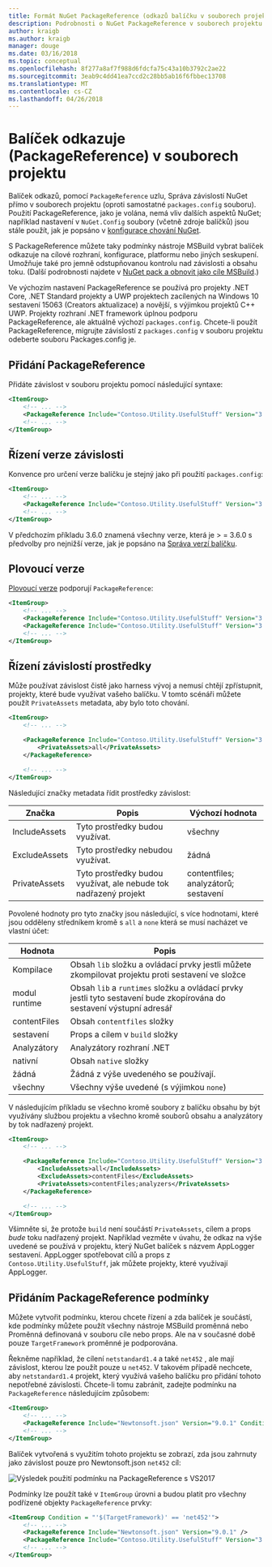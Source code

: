 ```yaml
---
title: Formát NuGet PackageReference (odkazů balíčku v souborech projektu)
description: Podrobnosti o NuGet PackageReference v souborech projektu podporuje NuGet 4.0 + a VS2017 a .NET Core 2.0
author: kraigb
ms.author: kraigb
manager: douge
ms.date: 03/16/2018
ms.topic: conceptual
ms.openlocfilehash: 8f277a8af7f988d6fdcfa75c43a10b3792c2ae22
ms.sourcegitcommit: 3eab9c4dd41ea7ccd2c28bb5ab16f6fbbec13708
ms.translationtype: MT
ms.contentlocale: cs-CZ
ms.lasthandoff: 04/26/2018
---
```

# <a name="package-references-packagereference-in-project-files"></a>Balíček odkazuje (PackageReference) v souborech projektu

Balíček odkazů, pomocí `PackageReference` uzlu, Správa závislostí NuGet přímo v souborech projektu (oproti samostatné `packages.config` souboru). Použití PackageReference, jako je volána, nemá vliv dalších aspektů NuGet; například nastavení v `NuGet.Config` soubory (včetně zdroje balíčků) jsou stále použít, jak je popsáno v [konfigurace chování NuGet](configuring-nuget-behavior.md).

S PackageReference můžete taky podmínky nástroje MSBuild vybrat balíček odkazuje na cílové rozhraní, konfigurace, platformu nebo jiných seskupení. Umožňuje také pro jemně odstupňovanou kontrolu nad závislosti a obsahu toku. (Další podrobnosti najdete v [NuGet pack a obnovit jako cíle MSBuild](../reference/msbuild-targets.md).)

Ve výchozím nastavení PackageReference se používá pro projekty .NET Core, .NET Standard projekty a UWP projektech zacílených na Windows 10 sestavení 15063 (Creators aktualizace) a novější, s výjimkou projektů C++ UWP. Projekty rozhraní .NET framework úplnou podporu PackageReference, ale aktuálně výchozí `packages.config`. Chcete-li použít PackageReference, migrujte závislostí z `packages.config` v souboru projektu odeberte souboru Packages.config je.

## <a name="adding-a-packagereference"></a>Přidání PackageReference

Přidáte závislost v souboru projektu pomocí následující syntaxe:

```xml
<ItemGroup>
    <!-- ... -->
    <PackageReference Include="Contoso.Utility.UsefulStuff" Version="3.6.0" />
    <!-- ... -->
</ItemGroup>
```

## <a name="controlling-dependency-version"></a>Řízení verze závislosti

Konvence pro určení verze balíčku je stejný jako při použití `packages.config`:

```xml
<ItemGroup>
    <!-- ... -->
    <PackageReference Include="Contoso.Utility.UsefulStuff" Version="3.6.0" />
    <!-- ... -->
</ItemGroup>
```

V předchozím příkladu 3.6.0 znamená všechny verze, která je > = 3.6.0 s předvolby pro nejnižší verze, jak je popsáno na [Správa verzí balíčku](../reference/package-versioning.md#version-ranges-and-wildcards).

## <a name="floating-versions"></a>Plovoucí verze

[Plovoucí verze](../consume-packages/dependency-resolution.md#floating-versions) podporují `PackageReference`:

```xml
<ItemGroup>
    <!-- ... -->
    <PackageReference Include="Contoso.Utility.UsefulStuff" Version="3.6.*" />
    <PackageReference Include="Contoso.Utility.UsefulStuff" Version="3.6.0-beta*" />
    <!-- ... -->
</ItemGroup>
```

## <a name="controlling-dependency-assets"></a>Řízení závislostí prostředky

Může používat závislost čistě jako harness vývoj a nemusí chtějí zpřístupnit, projekty, které bude využívat vašeho balíčku. V tomto scénáři můžete použít `PrivateAssets` metadata, aby bylo toto chování.

```xml
<ItemGroup>
    <!-- ... -->

    <PackageReference Include="Contoso.Utility.UsefulStuff" Version="3.6.0">
        <PrivateAssets>all</PrivateAssets>
    </PackageReference>

    <!-- ... -->
</ItemGroup>
```

Následující značky metadata řídit prostředky závislost:

| Značka | Popis | Výchozí hodnota |
| --- | --- | --- |
| IncludeAssets | Tyto prostředky budou využívat. | všechny |
| ExcludeAssets | Tyto prostředky nebudou využívat. | žádná |
| PrivateAssets | Tyto prostředky budou využívat, ale nebude tok nadřazený projekt | contentfiles; analyzátorů; sestavení |

Povolené hodnoty pro tyto značky jsou následující, s více hodnotami, které jsou odděleny středníkem kromě s `all` a `none` která se musí nacházet ve vlastní účet:

| Hodnota | Popis |
| --- | ---
| Kompilace | Obsah `lib` složku a ovládací prvky jestli můžete zkompilovat projektu proti sestavení ve složce |
| modul runtime | Obsah `lib` a `runtimes` složku a ovládací prvky jestli tyto sestavení bude zkopírována do sestavení výstupní adresář |
| contentFiles | Obsah `contentfiles` složky |
| sestavení | Props a cílem v `build` složky |
| Analyzátory | Analyzátory rozhraní .NET |
| nativní | Obsah `native` složky |
| žádná | Žádná z výše uvedeného se používají. |
| všechny | Všechny výše uvedené (s výjimkou `none`) |

V následujícím příkladu se všechno kromě soubory z balíčku obsahu by být využívány službou projektu a všechno kromě souborů obsahu a analyzátory by tok nadřazený projekt.

```xml
<ItemGroup>
    <!-- ... -->

    <PackageReference Include="Contoso.Utility.UsefulStuff" Version="3.6.0">
        <IncludeAssets>all</IncludeAssets>
        <ExcludeAssets>contentFiles</ExcludeAssets>
        <PrivateAssets>contentFiles;analyzers</PrivateAssets>
    </PackageReference>

    <!-- ... -->
</ItemGroup>
```

Všimněte si, že protože `build` není součástí `PrivateAssets`, cílem a props *bude* toku nadřazený projekt. Například vezměte v úvahu, že odkaz na výše uvedené se používá v projektu, který NuGet balíček s názvem AppLogger sestavení. AppLogger spotřebovat cílů a props z `Contoso.Utility.UsefulStuff`, jak můžete projekty, které využívají AppLogger.

## <a name="adding-a-packagereference-condition"></a>Přidáním PackageReference podmínky

Můžete vytvořit podmínku, kterou chcete řízení a zda balíček je součástí, kde podmínky můžete použít všechny nástroje MSBuild proměnná nebo Proměnná definovaná v souboru cíle nebo props. Ale na v současné době pouze `TargetFramework` proměnné je podporována.

Řekněme například, že cílení `netstandard1.4` a také `net452` , ale mají závislost, kterou lze použít pouze u `net452`. V takovém případě nechcete, aby `netstandard1.4` projekt, který využívá vašeho balíčku pro přidání tohoto nepotřebné závislosti. Chcete-li tomu zabránit, zadejte podmínku na `PackageReference` následujícím způsobem:

```xml
<ItemGroup>
    <!-- ... -->
    <PackageReference Include="Newtonsoft.json" Version="9.0.1" Condition="'$(TargetFramework)' == 'net452'" />
    <!-- ... -->
</ItemGroup>
```

Balíček vytvořená s využitím tohoto projektu se zobrazí, zda jsou zahrnuty jako závislost pouze pro Newtonsoft.json `net452` cíl:

![Výsledek použití podmínku na PackageReference s VS2017](media/PackageReference-Condition.png)

Podmínky lze použít také v `ItemGroup` úrovni a budou platit pro všechny podřízené objekty `PackageReference` prvky:

```xml
<ItemGroup Condition = "'$(TargetFramework)' == 'net452'">
    <!-- ... -->
    <PackageReference Include="Newtonsoft.json" Version="9.0.1" />
    <PackageReference Include="Contoso.Utility.UsefulStuff" Version="3.6.0" />
    <!-- ... -->
</ItemGroup>
```
